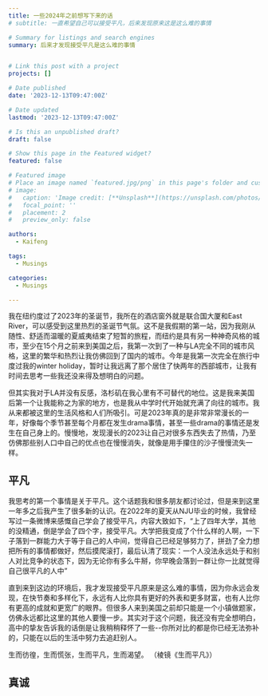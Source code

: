 ```yaml
---
title: 一些2024年之前想写下来的话
# subtitle: 一直希望自己可以接受平凡，后来发现原来这是这么难的事情

# Summary for listings and search engines
summary: 后来才发现接受平凡是这么难的事情


# Link this post with a project
projects: []

# Date published
date: '2023-12-13T09:47:00Z'

# Date updated
lastmod: '2023-12-13T09:47:00Z'

# Is this an unpublished draft?
draft: false

# Show this page in the Featured widget?
featured: false

# Featured image
# Place an image named `featured.jpg/png` in this page's folder and customize its options here.
# image:
#   caption: 'Image credit: [**Unsplash**](https://unsplash.com/photos/CpkOjOcXdUY)'
#   focal_point: ''
#   placement: 2
#   preview_only: false

authors:
  - Kaifeng

tags:
  - Musings

categories:
  - Musings

---
```


我在纽约度过了2023年的圣诞节，我所在的酒店窗外就是联合国大厦和East River，可以感受到这里热烈的圣诞节气氛。这不是我假期的第一站，因为我刚从随性、舒适而温暖的夏威夷结束了短暂的旅程，而纽约是具有另一种神奇风格的城市，至少在15个月之前来到美国之后，我第一次到了一种与LA完全不同的城市风格，这里的繁华和热烈让我仿佛回到了国内的城市。今年是我第一次完全在旅行中度过我的winter holiday，暂时让我远离了那个居住了快两年的西部城市，让我有时间去思考一些我还没来得及想明白的问题。

但其实我对于LA并没有反感，洛杉矶在我心里有不可替代的地位。这是我来美国后第一个让我能称之为家的地方，也是我从中学时代开始就充满了向往的城市。我从来都被这里的生活风格和人们所吸引。可是2023年真的是非常非常漫长的一年，好像每个季节甚至每个月都在发生drama事情，甚至一些drama的事情还是发生在自己身上的。慢慢地，发现漫长的2023让自己对很多东西失去了热情，乃至仿佛那些别人口中自己的优点也在慢慢消失，就像是用手攥住的沙子慢慢流失一样。

## 平凡

我思考的第一个事情是关于平凡。这个话题我和很多朋友都讨论过，但是来到这里一年多之后我产生了很多新的认识。在2022年的夏天从NJU毕业的时候，我曾经写过一条微博来感慨自己学会了接受平凡，内容大致如下，“上了四年大学，其他的没精通，倒是学会了四个字，接受平凡。大学把我变成了个什么样的人啊，一下子落到一群能力大于等于自己的人中间，觉得自己已经足够努力了，拼劲了全力想把所有的事情都做好，然后摸爬滚打，最后认清了现实：一个人没法永远处于和别人对比竞争的状态下，因为无论你有多么牛掰，你早晚会落到一群让你一比就觉得自己很平凡的人中”

直到来到这边的环境后，我才发现接受平凡原来是这么难的事情，因为你永远会发现，在快节奏和多样化下，永远有人比你具有更好的外表和更多财富，也有人比你有更高的成就和更宽广的眼界。但很多人来到美国之前却只能是一个小镇做题家，仿佛永远都比这里的其他人要慢一步。其实对于这个问题，我还没有完全想明白，高中的挚友告诉我的话倒是让我稍稍释怀了一些--你所对比的都是你已经无法弥补的，只能在以后的生活中努力去追赶别人。

生而彷徨，生而慌张，生而平凡，生而渴望。 （棱镜《生而平凡》）

## 真诚




